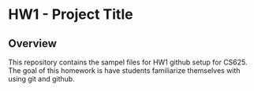 # HW1 - Project Title

## Overview
This repository contains the sampel files for HW1 github setup for CS625. The goal of this homework is have students familiarize themselves with using git and github.